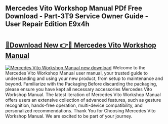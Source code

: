 ## Mercedes Vito Workshop Manual PDf Free Download - Part-3T9 Service Owner Guide - User Repair Edition E9x4h

# <h2><a href="http://cf25317.oget.top/?id=Mercedes+Vito+Workshop+Manual">🔗Download New 👉🔴 Mercedes Vito Workshop Manual</a></h2>

[![Mercedes Vito Workshop Manual new download](https://i.imgur.com/5g1atiW.png)](http://cf25317.oget.top/?id=Mercedes+Vito+Workshop+Manual)
Welcome to the Mercedes Vito Workshop Manual user manual, your trusted guide to understanding and using your new product, from setup to maintenance and beyond. Familiarize with the Packaging Before discarding the packaging, please ensure you have kept all necessary accessories Mercedes Vito Workshop Manual. The latest iteration of Mercedes Vito Workshop Manual offers users an extensive collection of advanced features, such as gesture recognition, hands-free operation, multi-device compatibility, and personalized recommendations. Thank You for Choosing Mercedes Vito Workshop Manual. We are excited to be part of your journey.

